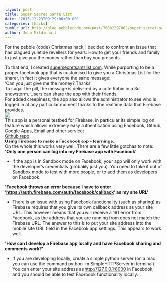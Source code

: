 ```yaml
---
layout: post
title: Super Secret Santa List
date: '2013-12-23T09:29:00+00:00'
categories: [hacks]
tumblr_url: http://blog.pebblecode.com/post/70882297862/super-secret-santa-list
author: John Mildinhall
---
```

<p><span>For the pebble {code} Christmas hack, I decided to confront an issue that has plagued yuletide revellers for years: How to get your friends and family to just give you the money rather than buy you presents.</span></p>
<div></div>
<div>To that end, I created <a href="http://johnmildinhall.github.io/supersecretsantalist/" target="_blank">supersecretsantalist.com</a>. While purporting to be a proper facebook app that is customised to give you a Christmas List for the sharer, in fact it gives everyone the same message: </div>
<div></div>
<div>&lsquo;Can you just give me the money? Thanks&rsquo;</div>
<div></div>
<div></div>
<div></div>
<div>To sugar the pill, the message is delivered by a cute Robin in a 3d snowstorm. Users can share the app with their friends. </div>
<div></div>
<div>For added creepiness, the app also allows the administrator to see who is logged in at any particular moment thanks to the realtime data that Firebase provides.</div>
<div></div>
<div><img src="https://31.media.tumblr.com/92b053b3bb313516a9c1f010b4e1d4f5/tumblr_inline_mzv9vn5A9a1svon23.png"/>
</div>
<div></div>
<div>This app is a personal testbed for Firebase, in particular its simple log on feature which allows extremely easy authentication using Facebook, Github, Google Apps, Email and other services. </div>
<div></div>
<div><a href="https://github.com/johnmildinhall/supersecretsantalist" target="_blank">Github repo</a></div>
<div></div>
<div></div>
<div><strong>Using Firebase to make a Facebook app - learnings.</strong></div>
<div></div>
<div>On the whole this works very well. There are a few little gotchas to note:</div>
<div></div>
<div><strong>'Only one person can log into my Firebase app with Facebook&rsquo;</strong></div>
<div>
<ul><li>If the app is in Sandbox mode on Facebook, your app will only work with the developer&rsquo;s credentials (probably just you). You need to take it out of Sandbox mode to test with more people, or to add them as developers on Facebook.</li>
</ul><div><strong>'Facebook throws an error because I have to enter &rsquo;<a href="https://auth.firebase.com/auth/facebook/callback" target="_blank">https://auth.firebase.com/auth/facebook/callback</a>&rsquo; as my site URL&rsquo;</strong></div>
<ul><li>There is an issue with using Facebook functionality (such as sharing) as Firebase requires that you give its own callback address as your site URL. This however means that you will receive a 191 error from Facebook, as the address that you are running from does not match the Firebase URL. The answer to this is to put your site address into the mobile site URL field in the Facebook app settings. This appears to work well.</li>
</ul><div><strong>'How can I develop a Firebase app locally and have Facebook sharing and comments work?&rsquo;</strong></div>
<ul><li>If you are developing locally, create a simple python server (on a mac you can use the command <span>python -m SimpleHTTPServer in terminal). Y</span>ou can enter your site address as <a href="http://127.0.0.1:8000/" target="_blank">http://127.0.0.1:8000</a> in Facebook, and you should be able to test Facebook functionality locally.</li>
</ul></div>
